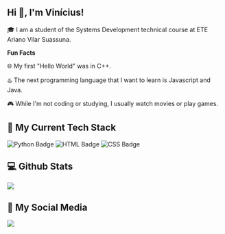 ## Hi 💪, I'm Vinícius!

🎓 I am a student of the Systems Development technical course at ETE Ariano Vilar Suassuna.

**Fun Facts**

🌐 My first "Hello World" was in C++.

♨️ The next programming language that I want to learn is Javascript and Java.

🎮 While I'm not coding or studying, I usually watch movies or play games.

## 🔨 My Current Tech Stack
![Python Badge](https://img.shields.io/badge/Python-3776AB?style=for-the-badge&logo=python&logoColor=white)
![HTML Badge](https://img.shields.io/badge/HTML5-E34F26?style=for-the-badge&logo=html5&logoColor=white)
![CSS Badge](https://img.shields.io/badge/CSS3-1572B6?style=for-the-badge&logo=css3&logoColor=white)

## 💻 Github Stats

![](https://github-readme-stats.vercel.app/api/top-langs/?username=MarcosViniDLL&theme=great-gatsby&hide_border=false&include_all_commits=false&count_private=false&layout=compact)

## 📱 My Social Media

<a href="https://www.linkedin.com/in/marcosvinicius-lira-lourenco/">
   <img src="https://img.shields.io/badge/LinkedIn-0077B5?style=for-the-badge&logo=linkedin&logoColor=white">
